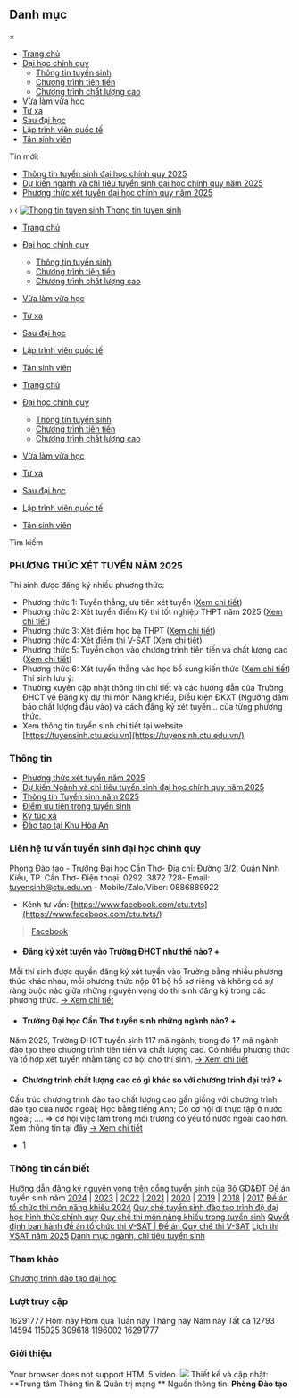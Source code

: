 ## Danh mục
×
  * [Trang chủ](https://tuyensinh.ctu.edu.vn/)
  * [Đại học chính quy](https://tuyensinh.ctu.edu.vn/dai-hoc-chinh-quy.html)
    * [Thông tin tuyển sinh](https://tuyensinh.ctu.edu.vn/dai-hoc-chinh-quy/thong-tin-tuyen-sinh.html)
    * [Chương trình tiên tiến](https://tuyensinh.ctu.edu.vn/dai-hoc-chinh-quy/chuong-trinh-tien-tien.html)
    * [Chương trình chất lượng cao](https://tuyensinh.ctu.edu.vn/dai-hoc-chinh-quy/chuong-trinh-chat-luong-cao.html)
  * [Vừa làm vừa học](https://ctc.ctu.edu.vn/tuyen-sinh/tuyen-sinh-he-vua-lam-vua-hoc.html)
  * [Từ xa](https://ctc.ctu.edu.vn/tuyen-sinh/tuyen-sinh-he-tu-xa.html)
  * [Sau đại học](https://gs.ctu.edu.vn)
  * [Lập trình viên quốc tế](https://aptech.cusc.vn/)
  * [Tân sinh viên](https://tansinhvien.ctu.edu.vn)


Tin mới:
  * [ Thông tin tuyển sinh đại học chính quy 2025 ](https://tuyensinh.ctu.edu.vn/dai-hoc-chinh-quy.html)
  * [ Dự kiến ngành và chỉ tiêu tuyển sinh đại học chính quy năm 2025 ](https://tuyensinh.ctu.edu.vn/chuong-trinh-dai-tra/177-thong-tin/841-danh-muc-nganh-va-chi-tieu-tuyen-sinh-dhcq.html)
  * [ Phương thức xét tuyển đại học chính quy năm 2025 ](https://tuyensinh.ctu.edu.vn/chuong-trinh-dai-tra/177-thong-tin/943-phuong-thuc-xet-tuyen.html)


› ‹
[ ![Thong tin tuyen sinh](https://tuyensinh.ctu.edu.vn/templates/jd_chicago/images/logo.png) Thong tin tuyen sinh ](https://tuyensinh.ctu.edu.vn/ "Thong tin tuyen sinh")
  * [Trang chủ ](https://tuyensinh.ctu.edu.vn/)
  * [Đại học chính quy ](https://tuyensinh.ctu.edu.vn/dai-hoc-chinh-quy.html)
    * [Thông tin tuyển sinh ](https://tuyensinh.ctu.edu.vn/dai-hoc-chinh-quy/thong-tin-tuyen-sinh.html)
    * [Chương trình tiên tiến ](https://tuyensinh.ctu.edu.vn/dai-hoc-chinh-quy/chuong-trinh-tien-tien.html)
    * [Chương trình chất lượng cao ](https://tuyensinh.ctu.edu.vn/dai-hoc-chinh-quy/chuong-trinh-chat-luong-cao.html)
  * [Vừa làm vừa học](https://ctc.ctu.edu.vn/tuyen-sinh/tuyen-sinh-he-vua-lam-vua-hoc.html)
  * [Từ xa](https://ctc.ctu.edu.vn/tuyen-sinh/tuyen-sinh-he-tu-xa.html)
  * [Sau đại học](https://gs.ctu.edu.vn)
  * [Lập trình viên quốc tế](https://aptech.cusc.vn/)
  * [Tân sinh viên](https://tansinhvien.ctu.edu.vn)


  * [Trang chủ ](https://tuyensinh.ctu.edu.vn/)
  * [Đại học chính quy ](https://tuyensinh.ctu.edu.vn/dai-hoc-chinh-quy.html)
    * [Thông tin tuyển sinh ](https://tuyensinh.ctu.edu.vn/dai-hoc-chinh-quy/thong-tin-tuyen-sinh.html)
    * [Chương trình tiên tiến ](https://tuyensinh.ctu.edu.vn/dai-hoc-chinh-quy/chuong-trinh-tien-tien.html)
    * [Chương trình chất lượng cao ](https://tuyensinh.ctu.edu.vn/dai-hoc-chinh-quy/chuong-trinh-chat-luong-cao.html)
  * [Vừa làm vừa học](https://ctc.ctu.edu.vn/tuyen-sinh/tuyen-sinh-he-vua-lam-vua-hoc.html)
  * [Từ xa](https://ctc.ctu.edu.vn/tuyen-sinh/tuyen-sinh-he-tu-xa.html)
  * [Sau đại học](https://gs.ctu.edu.vn)
  * [Lập trình viên quốc tế](https://aptech.cusc.vn/)
  * [Tân sinh viên](https://tansinhvien.ctu.edu.vn)


Tìm kiếm
### PHƯƠNG THỨC XÉT TUYỂN NĂM 2025
Thí sinh được đăng ký nhiều phương thức:
- Phương thức 1: Tuyển thẳng, ưu tiên xét tuyển ([Xem chi tiết](https://tuyensinh.ctu.edu.vn/phuong-thuc-xet-tuyen/937-phuong-thuc-1.html))
- Phương thức 2: Xét tuyển điểm Kỳ thi tốt nghiệp THPT năm 2025 ([Xem chi tiết](https://tuyensinh.ctu.edu.vn/phuong-thuc-xet-tuyen/938-phuong-thuc-2.html))
- Phương thức 3: Xét điểm học bạ THPT ([Xem chi tiết](https://tuyensinh.ctu.edu.vn/phuong-thuc-xet-tuyen/939-phuong-th-c-3.html)) 
- Phương thức 4: Xét điểm thi V-SAT ([Xem chi tiết](https://tuyensinh.ctu.edu.vn/phuong-thuc-xet-tuyen/947-phuong-thuc-4.html)) 
- Phương thức 5: Tuyển chọn vào chương trình tiên tiến và chất lượng cao ([Xem chi tiết](https://tuyensinh.ctu.edu.vn/phuong-thuc-xet-tuyen/1046-phuong-thuc-5.html))
- Phương thức 6: Xét tuyển thẳng vào học bổ sung kiến thức ([Xem chi tiết](https://tuyensinh.ctu.edu.vn/phuong-thuc-xet-tuyen/940-phuong-thuc-6.html))
Thí sinh lưu ý:
- Thường xuyên cập nhật thông tin chi tiết và các hướng dẫn của Trường ĐHCT về Đăng ký dự thi môn Năng khiếu, Điều kiện ĐKXT (Ngưỡng đảm bảo chất lượng đầu vào) và cách đăng ký xét tuyển… của từng phương thức.
- Xem thông tin tuyển sinh chi tiết tại website [https://tuyensinh.ctu.edu.vn](https://tuyensinh.ctu.edu.vn/)
### Thông tin
  * [ Phương thức xét tuyển năm 2025  ](https://tuyensinh.ctu.edu.vn/chuong-trinh-dai-tra/177-thong-tin/943-phuong-thuc-xet-tuyen.html)
  * [ Dự kiến Ngành và chỉ tiêu tuyển sinh đại học chính quy năm 2025  ](https://tuyensinh.ctu.edu.vn/chuong-trinh-dai-tra/177-thong-tin/841-danh-muc-nganh-va-chi-tieu-tuyen-sinh-dhcq.html)
  * [ Thông tin Tuyển sinh năm 2025  ](https://tuyensinh.ctu.edu.vn/dai-hoc-chinh-quy.html)
  * [ Điểm ưu tiên trong tuyển sinh  ](https://tuyensinh.ctu.edu.vn/chuong-trinh-dai-tra/177-thong-tin/895-diem-uu-tien.html)
  * [ Ký túc xá  ](https://tuyensinh.ctu.edu.vn/chuong-trinh-dai-tra/177-thong-tin/897-ky-tuc-xa.html)
  * [ Đào tạo tại Khu Hòa An  ](https://tuyensinh.ctu.edu.vn/chuong-trinh-dai-tra/177-thong-tin/898-khu-hoa-an.html)


### Liên hệ tư vấn tuyển sinh đại học chính quy
Phòng Đào tạo - Trường Đại học Cần Thơ- Địa chỉ: Đường 3/2, Quận Ninh Kiều, TP. Cần Thơ- Điện thoại: 0292. 3872 728- Email: tuyensinh@ctu.edu.vn - Mobile/Zalo/Viber: 0886889922
- Kênh tư vấn: [https://www.facebook.com/ctu.tvts](https://www.facebook.com/ctu.tvts/)
> [Facebook](https://www.facebook.com/ctu.tvts/)
  * ####  Đăng ký xét tuyển vào Trường ĐHCT như thế nào? +
Mỗi thí sinh được quyền đăng ký xét tuyển vào Trường bằng nhiều phương thức khác nhau, mỗi phương thức nộp 01 bộ hồ sơ riêng và không có sự ràng buộc nào giữa những nguyện vọng do thí sinh đăng ký trong các phương thức. [→ Xem chi tiết](https://tuyensinh.ctu.edu.vn/cau-hoi-pho-bien/874-dang-ky-xet-tuyen-vao-dai-hoc-can-tho.html)
  * ####  Trường Đại học Cần Thơ tuyển sinh những ngành nào? +
Năm 2025, Trường ĐHCT tuyển sinh 117 mã ngành; trong đó 17 mã ngành đào tạo theo chương trình tiên tiến và chất lượng cao. Có nhiều phương thức và tổ hợp xét tuyển nhằm tăng cơ hội cho thí sinh. [→ Xem chi tiết](https://tuyensinh.ctu.edu.vn/cau-hoi-pho-bien/875-truong-dai-hoc-can-tho-tuyen-sinh-nhung-nganh-nao.html)
  * ####  Chương trình chất lượng cao có gì khác so với chương trình đại trà? +
Cấu trúc chương trình đào tạo chất lượng cao gần giống với chương trình đào tạo của nước ngoài; Học bằng tiếng Anh; Có cơ hội đi thực tập ở nước ngoài; .... => cơ hội việc làm trong môi trường có yếu tố nước ngoài cao hơn. Xem thông tin tại đây [→ Xem chi tiết](https://tuyensinh.ctu.edu.vn/cau-hoi-pho-bien/877-chuong-trinh-chat-luong-cao-khac-voi-chuong-trinh-dai-tra.html)


  * 1


### Thông tin cần biết
[Hướng dẫn đăng ký nguyện vọng trên cổng tuyển sinh của Bộ GD&ĐT](https://tuyensinh.ctu.edu.vn/images/upload/TT_TS/2024/tailieuhuongdanhethongxettuyenchung.pdf)
Đề án tuyển sinh năm [2024](https://tuyensinh.ctu.edu.vn/images/upload/DATS2024_TCT.pdf) | [2023](https://tuyensinh.ctu.edu.vn/images/upload/TT_TS/2023/DATS2023_TCT.pdf) | [2022](https://tuyensinh.ctu.edu.vn/images/upload/TT_TS/2022/DATS-2022_DHCT_Chinh-thuc.pdf) |[ 2021](https://tuyensinh.ctu.edu.vn/images/upload/TT_TS/2021/DATS2021_TCT_280521.pdf) | [2020](https://tuyensinh.ctu.edu.vn/images/upload/DATS2020_DHCT_Chinh-thuc.pdf) | [2019](https://tuyensinh.ctu.edu.vn/images/upload/TT_TS/TCT_DATS_2019_270319.pdf) | [2018](https://tuyensinh.ctu.edu.vn/images/upload/TT_TS/TCT_DATS_060718.pdf) | [2017](https://tuyensinh.ctu.edu.vn/images/upload/TT_TS/TCT_DA_TS_2017.pdf)
[Đề án tổ chức thi môn năng khiếu 2024](https://tuyensinh.ctu.edu.vn/images/upload/TT_TS/2024/DA468_thinangkhieu.pdf)
[Quy chế tuyển sinh đào tạo trình độ đại học hình thức chính quy](https://www.ctu.edu.vn/images/upload/vbdh/vbct/QD6599_Quy_che_tuyen_sinh_dao_tao_dai_hoc_chinh_quy.pdf)
[Quy chế thi môn năng khiếu trong tuyển sinh](https://tuyensinh.ctu.edu.vn/images/upload/TT_TS/2024/qd464_quychenangkhieu.pdf)
[Quyết định ban hành đề án tổ chức thi V-SAT | Đề án ](https://tuyensinh.ctu.edu.vn/images/upload/TT_TS/2025/De-an-to-chuc-Ky-thi-danh-gia-dau-vao-dai-hoc-tren-may-tinh-phuc-vu-tuyen-sinh-dai-hoc-V-SAT-cua-Truong-DHCT-nam-2025.pdf)
[Quy chế thi V-SAT](https://tuyensinh.ctu.edu.vn/images/upload/TT_TS/2025/QD111_Quy-che-thi-V-SAT.pdf)
[Lịch thi VSAT năm 2025](https://tuyensinh.ctu.edu.vn/images/upload/TT_TS/2025/387_4.-Thong-bao-lich-to-chuc-thi-VSAT-nam-2025_chinh-thuc.signed.signed.signed.pdf "Lịch thi VSAT năm 2025")
[Danh mục ngành, chỉ tiêu tuyển sinh](https://tuyensinh.ctu.edu.vn/chuong-trinh-dai-tra/841-danh-muc-nganh-va-chi-tieu-tuyen-sinh-dhcq.html)
### Tham khảo
[Chương trình đào tạo đại học](https://www.ctu.edu.vn/dao-tao/ctdt-dai-hoc.html)
### Lượt truy cập
16291777
Hôm nay
Hôm qua
Tuần này
Tháng này
Năm này
Tất cả
12793
14594
115025
309618
1196002
16291777
### Giới thiệu
Your browser does not support HTML5 video. 
![](https://tuyensinh.ctu.edu.vn/images/upload/qr-code.png)
Thiết kế và cập nhật: **Trung tâm Thông tin & Quản trị mạng **
Nguồn thông tin: **Phòng Đào tạo**
